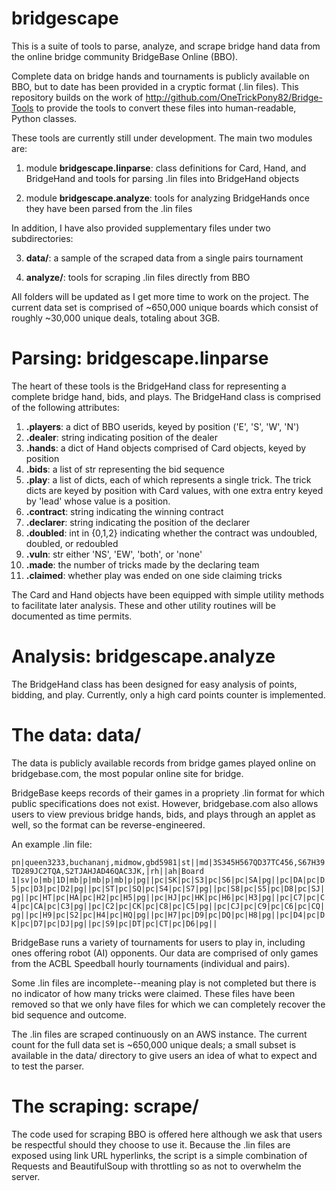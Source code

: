 # bridgescape

This is a suite of tools to parse, analyze, and scrape bridge hand data from the online bridge community BridgeBase Online (BBO).

Complete data on bridge hands and tournaments is publicly available on BBO, but to date has been provided in a cryptic format (.lin files). This repository builds on the work of http://github.com/OneTrickPony82/Bridge-Tools to provide the tools to convert these files into human-readable, Python classes.

These tools are currently still under development. The main two modules are:

1) module **bridgescape.linparse**: class definitions for Card, Hand, and BridgeHand and tools for parsing .lin files into BridgeHand objects

2) module **bridgescape.analyze**: tools for analyzing BridgeHands once they have been parsed from the .lin files

In addition, I have also provided supplementary files under two subdirectories:

3) **data/**: a sample of the scraped data from a single pairs tournament

4) **analyze/**: tools for scraping .lin files directly from BBO

All folders will be updated as I get more time to work on the project. The current data set is comprised of ~650,000 unique boards which consist of roughly ~30,000 unique deals, totaling about 3GB.

# Parsing: bridgescape.linparse

The heart of these tools is the BridgeHand class for representing a complete bridge hand, bids, and plays. The BridgeHand class is comprised of the following attributes:

1) **.players**: a dict of BBO userids, keyed by position ('E', 'S', 'W', 'N')
2) **.dealer**: string indicating position of the dealer
3) **.hands**: a dict of Hand objects comprised of Card objects, keyed by position 
4) **.bids**: a list of str representing the bid sequence
5) **.play**: a list of dicts, each of which represents a single trick. The trick dicts are keyed by position with Card values, with one extra entry keyed by 'lead' whose value is a position.
6) **.contract**: string indicating the winning contract
7) **.declarer**: string indicating the position of the declarer
8) **.doubled**: int in {0,1,2} indicating whether the contract was undoubled, doubled, or redoubled
9) **.vuln**: str either 'NS', 'EW', 'both', or 'none'
10) **.made**: the number of tricks made by the declaring team
11) **.claimed**: whether play was ended on one side claiming tricks

The Card and Hand objects have been equipped with simple utility methods to facilitate later analysis. These and other utility routines will be documented as time permits.

# Analysis: bridgescape.analyze

The BridgeHand class has been designed for easy analysis of points, bidding, and play. Currently, only a high card points counter is implemented.

# The data: data/

The data is publicly available records from bridge games played online on bridgebase.com, the most popular online site for bridge.

BridgeBase keeps records of their games in a propriety .lin format for which public specifications does not exist. However, bridgebase.com also allows users to view previous bridge hands, bids, and plays through an applet as well, so the format can be reverse-engineered.

An example .lin file:

```pn|queen3233,buchananj,midmow,gbd5981|st||md|3S345H567QD37TC456,S67H39TD289JC2TQA,S2TJAHJAD46QAC3JK,|rh||ah|Board 1|sv|o|mb|1D|mb|p|mb|p|mb|p|pg||pc|SK|pc|S3|pc|S6|pc|SA|pg||pc|DA|pc|D5|pc|D3|pc|D2|pg||pc|ST|pc|SQ|pc|S4|pc|S7|pg||pc|S8|pc|S5|pc|D8|pc|SJ|pg||pc|HT|pc|HA|pc|H2|pc|H5|pg||pc|HJ|pc|HK|pc|H6|pc|H3|pg||pc|C7|pc|C4|pc|CA|pc|C3|pg||pc|C2|pc|CK|pc|C8|pc|C5|pg||pc|CJ|pc|C9|pc|C6|pc|CQ|pg||pc|H9|pc|S2|pc|H4|pc|HQ|pg||pc|H7|pc|D9|pc|DQ|pc|H8|pg||pc|D4|pc|DK|pc|D7|pc|DJ|pg||pc|S9|pc|DT|pc|CT|pc|D6|pg||```

BridgeBase runs a variety of tournaments for users to play in, including ones offering robot (AI) opponents. Our data are comprised of only games from the ACBL Speedball hourly tournaments (individual and pairs).

Some .lin files are incomplete--meaning play is not completed but there is no indicator of how many tricks were claimed. These files have been removed so that we only have files for which we can completely recover the bid sequence and outcome.

The .lin files are scraped continuously on an AWS instance. The current count for the full data set is ~650,000 unique deals; a small subset is available in the data/ directory to give users an idea of what to expect and to test the parser.

# The scraping: scrape/

The code used for scraping BBO is offered here although we ask that users be respectful should they choose to use it. Because the .lin files are exposed using link URL hyperlinks, the script is a simple combination of Requests and BeautifulSoup with throttling so as not to overwhelm the server.

